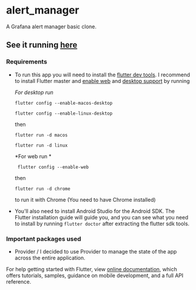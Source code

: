 # alert_manager

A Grafana alert manager basic clone.

## See it running [here](alert-manager.surge.sh)

### Requirements

- To run this app you will need to install the [flutter dev tools](https://flutter.dev/docs/get-started/install).
I recommend to install Flutter master and [enable web](https://flutter.dev/docs/get-started/web) and [desktop support](https://flutter.dev/desktop) by running 

    *For desktop run*
    
    `flutter config --enable-macos-desktop`
    
    `flutter config --enable-linux-desktop`
    
    then
    
    `flutter run -d macos`
    
    `flutter run -d linux`
    
    *For web run *
    
    ` flutter config --enable-web` 
    
    then 
    
    `flutter run -d chrome` 
    
    to run it with Chrome (You need to have Chrome installed) 

- You'll also need to install Android Studio for the Android SDK. The Flutter installation guide will guide you, and you can see what you need to install by running `flutter doctor` after extracting the flutter sdk tools.

### Important packages used

- Provider / I decided to use Provider to manage the state of the app across the entire application.


For help getting started with Flutter, view 
[online documentation](https://flutter.dev/docs), which offers tutorials,
samples, guidance on mobile development, and a full API reference.
